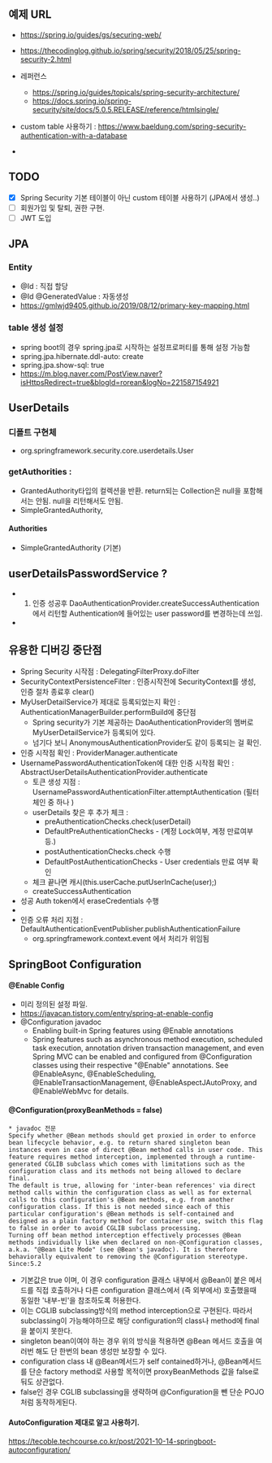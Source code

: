## 예제 URL
- https://spring.io/guides/gs/securing-web/
- https://thecodinglog.github.io/spring/security/2018/05/25/spring-security-2.html
- 레퍼런스
  - https://spring.io/guides/topicals/spring-security-architecture/
  - https://docs.spring.io/spring-security/site/docs/5.0.5.RELEASE/reference/htmlsingle/

- custom table 사용하기 : https://www.baeldung.com/spring-security-authentication-with-a-database
- 

## TODO 
- [X] Spring Security 기본 테이블이 아닌 custom 테이블 사용하기 (JPA에서 생성..)
- [ ] 회원가입 및 탈퇴, 권한 구현.
- [ ] JWT 도입

## JPA
### Entity
- @Id : 직접 할당
- @Id @GeneratedValue : 자동생성 
- https://gmlwjd9405.github.io/2019/08/12/primary-key-mapping.html
### table 생성 설정
- spring boot의 경우 spring.jpa로 시작하는 설정프로퍼티를 통해 설정 가능함
- spring.jpa.hibernate.ddl-auto: create
- spring.jpa.show-sql: true
- https://m.blog.naver.com/PostView.naver?isHttpsRedirect=true&blogId=rorean&logNo=221587154921

## UserDetails
### 디폴트 구현체 
- org.springframework.security.core.userdetails.User 
### getAuthorities : 
- GrantedAuthority타입의 컬렉션을 반환. return되는 Collection은 null을 포함해서는 안됨.  null을 리턴해서도 안됨.
- SimpleGrantedAuthority, 
#### Authorities 
- SimpleGrantedAuthority (기본)

## userDetailsPasswordService ? 
- 1. 인증 성공후 DaoAuthenticationProvider.createSuccessAuthentication에서 리턴할 Authentication에 들어있는 user password를 변경하는데 쓰임.
- 

## 유용한 디버깅 중단점
- Spring Security 시작점 : DelegatingFilterProxy.doFilter
- SecurityContextPersistenceFilter : 인증시작전에 SecurityContext를 생성, 인증 절차 종료후 clear()
- MyUserDetailService가 제대로 등록되었는지 확인 : AuthenticationManagerBuilder.performBuild에 중단점
  - Spring security가 기본 제공하는 DaoAuthenticationProvider의 멤버로 MyUserDetailService가 등록되어 있다. 
  - 넘기다 보니 AnonymousAuthenticationProvider도 같이 등록되는 걸 확인.
- 인증 시작점 확인 : ProviderManager.authenticate
- UsernamePasswordAuthenticationToken에 대한 인증 시작점 확인 : AbstractUserDetailsAuthenticationProvider.authenticate
  - 토큰 생성 지점 : UsernamePasswordAuthenticationFilter.attemptAuthentication (필터 체인 중 하나 )
  - userDetails 찾은 후 추가 체크 : 
    - preAuthenticationChecks.check(userDetail)
    - DefaultPreAuthenticationChecks - (계정 Lock여부, 계정 만료여부 등.)
    - postAuthenticationChecks.check 수행
    - DefaultPostAuthenticationChecks - User credentials 만료 여부 확인
  - 체크 끝나면 캐시(this.userCache.putUserInCache(user);)
  - createSuccessAuthentication
- 성공 Auth token에서 eraseCredentials 수행
- 
- 인증 오류 처리 지점 : DefaultAuthenticationEventPublisher.publishAuthenticationFailure
  - org.springframework.context.event 에서 처리가 위임됨 
## SpringBoot Configuration
#### @Enable Config
- 미리 정의된 설정 파일. 
- https://javacan.tistory.com/entry/spring-at-enable-config
- @Configuration javadoc 
  - Enabling built-in Spring features using @Enable annotations
  - Spring features such as asynchronous method execution, scheduled task execution, annotation driven transaction management, and even Spring MVC can be enabled and configured from @Configuration classes using their respective "@Enable" annotations. See @EnableAsync, @EnableScheduling, @EnableTransactionManagement, @EnableAspectJAutoProxy, and @EnableWebMvc for details.

#### @Configuration(proxyBeanMethods = false)
```
* javadoc 전문
Specify whether @Bean methods should get proxied in order to enforce bean lifecycle behavior, e.g. to return shared singleton bean instances even in case of direct @Bean method calls in user code. This feature requires method interception, implemented through a runtime-generated CGLIB subclass which comes with limitations such as the configuration class and its methods not being allowed to declare final.
The default is true, allowing for 'inter-bean references' via direct method calls within the configuration class as well as for external calls to this configuration's @Bean methods, e.g. from another configuration class. If this is not needed since each of this particular configuration's @Bean methods is self-contained and designed as a plain factory method for container use, switch this flag to false in order to avoid CGLIB subclass processing.
Turning off bean method interception effectively processes @Bean methods individually like when declared on non-@Configuration classes, a.k.a. "@Bean Lite Mode" (see @Bean's javadoc). It is therefore behaviorally equivalent to removing the @Configuration stereotype.
Since:5.2
```
- 기본값은 true 이며, 이 경우 configuration 클래스 내부에서 @Bean이 붙은 메서드를 직접 호출하거나
다른 configuration 클래스에서 (즉 외부에서) 호출했을때 동일한 '내부-빈'을 참조하도록 허용한다.
- 이는 CGLIB subclassing방식의 method interception으로 구현된다. 따라서 subclassing이 가능해야하므로 해당 configuration의 class나 method에 final을 붙이지 못한다.
- singleton bean이여야 하는 경우 위의 방식을 적용하면 @Bean 메서드 호출을 여러번 해도 단 한번의 bean 생성만 보장할 수 있다.  
- configuration class 내 @Bean메서드가 self contained하거나, @Bean메서드를 단순 factory method로 사용할 목적이면 proxyBeanMethods 값을  false로 둬도 상관없다.
- false인 경우 CGLIB subclassing을 생략하며 @Configuration을 뺀 단순 POJO처럼 동작하게된다. 

#### AutoConfiguration 제대로 알고 사용하기.
https://tecoble.techcourse.co.kr/post/2021-10-14-springboot-autoconfiguration/